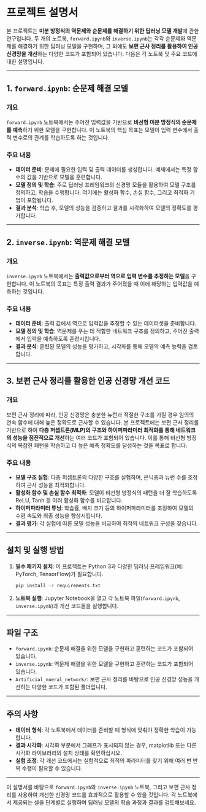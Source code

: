 # 프로젝트 설명서

본 프로젝트는 **미분 방정식의 역문제와 순문제를 해결하기 위한 딥러닝 모델 개발**에 관한 연구입니다. 두 개의 노트북, `forward.ipynb`와 `inverse.ipynb`는 각각 순문제와 역문제를 해결하기 위한 딥러닝 모델을 구현하며, 그 외에도 **보편 근사 정리를 활용하여 인공 신경망을 개선**하는 다양한 코드가 포함되어 있습니다. 다음은 각 노트북 및 주요 코드에 대한 설명입니다.

---

## 1. `forward.ipynb`: 순문제 해결 모델

### 개요
`forward.ipynb` 노트북에서는 주어진 입력값을 기반으로 **비선형 미분 방정식의 순문제를 예측**하기 위한 모델을 구현합니다. 이 노트북의 핵심 목표는 모델이 입력 변수에서 출력 변수로의 관계를 학습하도록 하는 것입니다.

### 주요 내용
- **데이터 준비**: 문제에 필요한 입력 및 출력 데이터를 생성합니다. 예제에서는 특정 함수의 값을 기반으로 모델을 훈련합니다.
- **모델 정의 및 학습**: 주로 딥러닝 프레임워크의 신경망 모듈을 활용하여 모델 구조를 정의하고, 학습을 수행합니다. 여기에는 활성화 함수, 손실 함수, 그리고 최적화 기법이 포함됩니다.
- **결과 분석**: 학습 후, 모델의 성능을 검증하고 결과를 시각화하여 모델의 정확도를 평가합니다.

---

## 2. `inverse.ipynb`: 역문제 해결 모델

### 개요
`inverse.ipynb` 노트북에서는 **출력값으로부터 역으로 입력 변수를 추정하는 모델**을 구현합니다. 이 노트북의 목표는 특정 출력 결과가 주어졌을 때 이에 해당하는 입력값을 예측하는 것입니다.

### 주요 내용
- **데이터 준비**: 출력 값에서 역으로 입력값을 추정할 수 있는 데이터셋을 준비합니다.
- **모델 정의 및 학습**: 역문제를 푸는 데 적합한 네트워크 구조를 정의하고, 주어진 출력에서 입력을 예측하도록 훈련시킵니다.
- **결과 분석**: 훈련된 모델의 성능을 평가하고, 시각화를 통해 모델의 예측 능력을 검토합니다.

---

## 3. 보편 근사 정리를 활용한 인공 신경망 개선 코드

### 개요
보편 근사 정리에 따라, 인공 신경망은 충분한 뉴런과 적절한 구조를 가질 경우 임의의 연속 함수에 대해 높은 정확도로 근사할 수 있습니다. 본 프로젝트에는 보편 근사 정리를 기반으로 하여 **다층 퍼셉트론(MLP)의 구조와 하이퍼파라미터 최적화를 통해 네트워크의 성능을 점진적으로 개선**하는 여러 코드가 포함되어 있습니다. 이를 통해 비선형 방정식의 복잡한 패턴을 학습하고 더 높은 예측 정확도를 달성하는 것을 목표로 합니다.

### 주요 내용
- **모델 구조 실험**: 다층 퍼셉트론의 다양한 구조를 실험하며, 은닉층과 뉴런 수를 조정하여 근사 성능을 최적화합니다.
- **활성화 함수 및 손실 함수 최적화**: 모델이 비선형 방정식의 패턴을 더 잘 학습하도록 ReLU, Tanh 등 여러 활성화 함수를 비교합니다.
- **하이퍼파라미터 튜닝**: 학습률, 배치 크기 등의 하이퍼파라미터를 조정하여 모델의 수렴 속도와 최종 성능을 향상시킵니다.
- **결과 평가**: 각 실험에 따른 모델 성능을 비교하여 최적의 네트워크 구성을 찾습니다.

---

## 설치 및 실행 방법

1. **필수 패키지 설치**: 이 프로젝트는 Python 3과 다양한 딥러닝 프레임워크(예: PyTorch, TensorFlow)가 필요합니다.
    ```bash
    pip install -r requirements.txt
    ```

2. **노트북 실행**: Jupyter Notebook을 열고 각 노트북 파일(`forward.ipynb`, `inverse.ipynb`)과 개선 코드들을 실행합니다.

---

## 파일 구조

- `forward.ipynb`: 순문제 해결을 위한 모델을 구현하고 훈련하는 코드가 포함되어 있습니다.
- `inverse.ipynb`: 역문제 해결을 위한 모델을 구현하고 훈련하는 코드가 포함되어 있습니다.
- `Artificial_nueral_network/`: 보편 근사 정리를 바탕으로 인공 신경망 성능을 개선하는 다양한 코드가 포함된 폴더입니다.

---

## 주의 사항
- **데이터 형식**: 각 노트북에서 데이터를 준비할 때 형식에 맞춰야 정확한 학습이 가능합니다.
- **결과 시각화**: 시각화 부분에서 그래프가 표시되지 않는 경우, matplotlib 또는 다른 시각화 라이브러리의 설치 상태를 확인하십시오.
- **실험 조정**: 각 개선 코드에서는 실험적으로 최적의 파라미터를 찾기 위해 여러 번 반복 수행이 필요할 수 있습니다.

---

이 설명서를 바탕으로 `forward.ipynb`와 `inverse.ipynb` 노트북, 그리고 보편 근사 정리를 사용하여 개선한 신경망 코드를 효과적으로 활용할 수 있을 것입니다. 각 노트북에서 제공되는 셀을 단계별로 실행하며 딥러닝 모델의 학습 과정과 결과를 검토해보세요.

